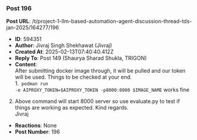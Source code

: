 ### Post 196
**Post URL**: /t/project-1-llm-based-automation-agent-discussion-thread-tds-jan-2025/164277/196
- **ID**: 594351
- **Author**: Jivraj Singh Shekhawat (Jivraj)
- **Created At**: 2025-02-13T07:40:40.412Z
- **Reply To**: Post 149 (Shaurya Sharad Shukla, TRIGON)
- **Content**:  
  After submitting docker image through, it will be pulled and our token will be used.
Things to be checked at your end.<br>
1.<code> podman run -e AIPROXY_TOKEN=$AIPROXY_TOKEN -p8000:8000 $IMAGE_NAME</code> works fine<br>
2.  Above command will start 8000 server so use evaluate.py to test if things are working as expected.
Kind regards.<br>
Jivraj
- **Reactions**: None
- **Post Number**: 196

